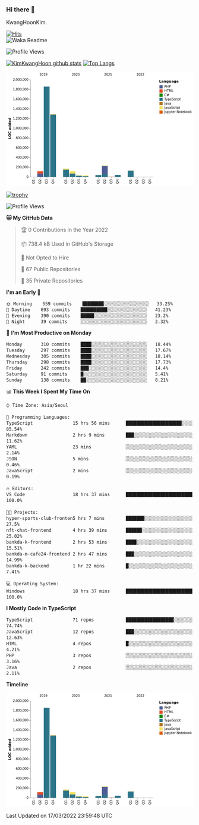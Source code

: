 ### Hi there 👋

KwangHoonKim.

[![Hits](https://hits.seeyoufarm.com/api/count/incr/badge.svg?url=https%3A%2F%2Fgithub.com%2Frhkdgns95)](https://hits.seeyoufarm.com)  
![Waka Readme](https://github.com/rhkdgns95/rhkdgns95/workflows/Waka%20Readme/badge.svg)

![Profile Views](http://img.shields.io/badge/Profile%20Views-0-blue)

[![KimKwangHoon github stats](https://github-readme-stats.vercel.app/api?username=rhkdgns95&show_icons=true)](https://github.com/rhkdgns95/github-readme-stats)   [![Top Langs](https://github-readme-stats.vercel.app/api/top-langs/?username=rhkdgns95&layout=compact)](https://github.com/rhkdgns95/github-readme-stats)   


![Chart not found](https://raw.githubusercontent.com/rhkdgns95/rhkdgns95/master/charts/bar_graph.png) 

[![trophy](https://github-profile-trophy.vercel.app/?username=rhkdgns95)](https://github.com/rhkdgns95/github-profile-trophy)

<!--START_SECTION:waka-->
![Profile Views](http://img.shields.io/badge/Profile%20Views-4-blue)

**🐱 My GitHub Data** 

> 🏆 0 Contributions in the Year 2022
 > 
> 📦 738.4 kB Used in GitHub's Storage 
 > 
> 🚫 Not Opted to Hire
 > 
> 📜 67 Public Repositories 
 > 
> 🔑 35 Private Repositories  
 > 
**I'm an Early 🐤** 

```text
🌞 Morning    559 commits    ████████░░░░░░░░░░░░░░░░░   33.25% 
🌆 Daytime    693 commits    ██████████░░░░░░░░░░░░░░░   41.23% 
🌃 Evening    390 commits    █████░░░░░░░░░░░░░░░░░░░░   23.2% 
🌙 Night      39 commits     ░░░░░░░░░░░░░░░░░░░░░░░░░   2.32%

```
📅 **I'm Most Productive on Monday** 

```text
Monday       310 commits    ████░░░░░░░░░░░░░░░░░░░░░   18.44% 
Tuesday      297 commits    ████░░░░░░░░░░░░░░░░░░░░░   17.67% 
Wednesday    305 commits    ████░░░░░░░░░░░░░░░░░░░░░   18.14% 
Thursday     298 commits    ████░░░░░░░░░░░░░░░░░░░░░   17.73% 
Friday       242 commits    ███░░░░░░░░░░░░░░░░░░░░░░   14.4% 
Saturday     91 commits     █░░░░░░░░░░░░░░░░░░░░░░░░   5.41% 
Sunday       138 commits    ██░░░░░░░░░░░░░░░░░░░░░░░   8.21%

```


📊 **This Week I Spent My Time On** 

```text
⌚︎ Time Zone: Asia/Seoul

💬 Programming Languages: 
TypeScript               15 hrs 56 mins      █████████████████████░░░░   85.54% 
Markdown                 2 hrs 9 mins        ███░░░░░░░░░░░░░░░░░░░░░░   11.62% 
YAML                     23 mins             ░░░░░░░░░░░░░░░░░░░░░░░░░   2.14% 
JSON                     5 mins              ░░░░░░░░░░░░░░░░░░░░░░░░░   0.46% 
JavaScript               2 mins              ░░░░░░░░░░░░░░░░░░░░░░░░░   0.19%

🔥 Editors: 
VS Code                  18 hrs 37 mins      █████████████████████████   100.0%

🐱‍💻 Projects: 
hyper-sports-club-fronten5 hrs 7 mins        ███████░░░░░░░░░░░░░░░░░░   27.5% 
nft-chat-frontend        4 hrs 39 mins       ██████░░░░░░░░░░░░░░░░░░░   25.02% 
bankda-k-frontend        2 hrs 53 mins       ████░░░░░░░░░░░░░░░░░░░░░   15.51% 
bankda-m-cafe24-frontend 2 hrs 47 mins       ███░░░░░░░░░░░░░░░░░░░░░░   14.99% 
bankda-k-backend         1 hr 22 mins        █░░░░░░░░░░░░░░░░░░░░░░░░   7.41%

💻 Operating System: 
Windows                  18 hrs 37 mins      █████████████████████████   100.0%

```

**I Mostly Code in TypeScript** 

```text
TypeScript               71 repos            ██████████████████░░░░░░░   74.74% 
JavaScript               12 repos            ███░░░░░░░░░░░░░░░░░░░░░░   12.63% 
HTML                     4 repos             █░░░░░░░░░░░░░░░░░░░░░░░░   4.21% 
PHP                      3 repos             ░░░░░░░░░░░░░░░░░░░░░░░░░   3.16% 
Java                     2 repos             ░░░░░░░░░░░░░░░░░░░░░░░░░   2.11%

```


**Timeline**

![Chart not found](https://raw.githubusercontent.com/rhkdgns95/rhkdgns95/master/charts/bar_graph.png) 


 Last Updated on 17/03/2022 23:59:48 UTC
<!--END_SECTION:waka-->
